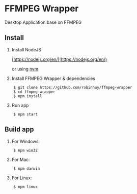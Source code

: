 # FFMPEG Wrapper
Desktop Application base on FFMPEG

## Install
1. Install NodeJS

    [https://nodejs.org/en/](https://nodejs.org/en/)
    
    or using [nvm](https://github.com/creationix/nvm)

2. Install FFMPEG Wrapper & dependencies

```
    $ git clone https://github.com/robinhuy/ffmpeg-wrapper
    $ cd ffmpeg-wrapper
    $ npm install
```

3. Run app

```
    $ npm start
```

## Build app

1. For Windows:

```
    $ npm win32
```

2. For Mac:

```
    $ npm darwin
```

3. For Linux:

```
    $ npm linux
```



